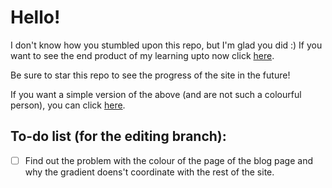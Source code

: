 # Hello!

I don't know how you stumbled upon this repo, but I'm glad you did :) If you want to see the end product of my learning upto now click [here](http://biratkk.github.io/portfolioSite).

Be sure to star this repo to see the progress of the site in the future!

If you want a simple version of the above (and are not such a colourful person), you can click [here](https://biratkk.github.io/).


## To-do list (for the editing branch):

- [ ] Find out the problem with the colour of the page of the blog page and why the gradient doens't coordinate with the rest of the site.